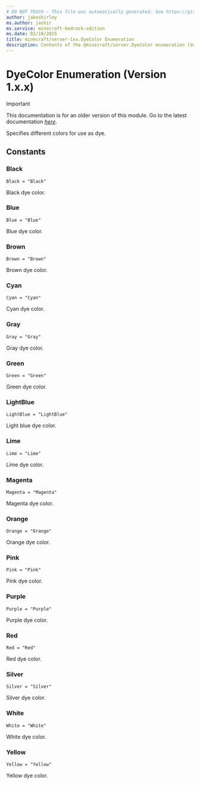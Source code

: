 ```yaml
---
# DO NOT TOUCH — This file was automatically generated. See https://github.com/mojang/minecraftapidocsgenerator to modify descriptions, examples, etc.
author: jakeshirley
ms.author: jashir
ms.service: minecraft-bedrock-edition
ms.date: 02/10/2025
title: minecraft/server-1xx.DyeColor Enumeration
description: Contents of the @minecraft/server.DyeColor enumeration (Version 1.x.x).
---
```

# DyeColor Enumeration (Version 1.x.x)

> [!IMPORTANT]
> This documentation is for an older version of this module. Go to the latest documentation [*here*](../../../scriptapi/minecraft/server/DyeColor.md).

Specifies different colors for use as dye.

## Constants
### **Black**
`Black = "Black"`

Black dye color.
### **Blue**
`Blue = "Blue"`

Blue dye color.
### **Brown**
`Brown = "Brown"`

Brown dye color.
### **Cyan**
`Cyan = "Cyan"`

Cyan dye color.
### **Gray**
`Gray = "Gray"`

Gray dye color.
### **Green**
`Green = "Green"`

Green dye color.
### **LightBlue**
`LightBlue = "LightBlue"`

Light blue dye color.
### **Lime**
`Lime = "Lime"`

Lime dye color.
### **Magenta**
`Magenta = "Magenta"`

Magenta dye color.
### **Orange**
`Orange = "Orange"`

Orange dye color.
### **Pink**
`Pink = "Pink"`

Pink dye color.
### **Purple**
`Purple = "Purple"`

Purple dye color.
### **Red**
`Red = "Red"`

Red dye color.
### **Silver**
`Silver = "Silver"`

Silver dye color.
### **White**
`White = "White"`

White dye color.
### **Yellow**
`Yellow = "Yellow"`

Yellow dye color.
